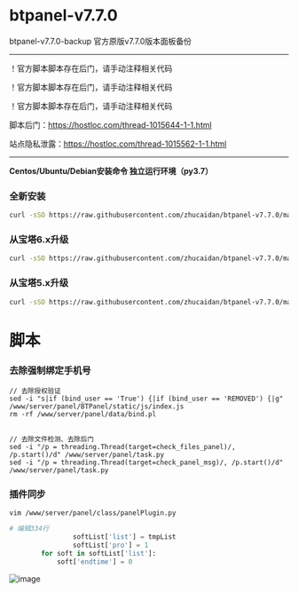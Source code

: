 # btpanel-v7.7.0
btpanel-v7.7.0-backup  官方原版v7.7.0版本面板备份

---

！官方脚本脚本存在后门，请手动注释相关代码

！官方脚本脚本存在后门，请手动注释相关代码

！官方脚本脚本存在后门，请手动注释相关代码

脚本后门：https://hostloc.com/thread-1015644-1-1.html

站点隐私泄露：https://hostloc.com/thread-1015562-1-1.html

---


**Centos/Ubuntu/Debian安装命令 独立运行环境（py3.7）**
### 全新安装
```Bash
curl -sSO https://raw.githubusercontent.com/zhucaidan/btpanel-v7.7.0/main/install/install_panel.sh && bash install_panel.sh
```
### 从宝塔6.x升级
```bash
curl -sSO https://raw.githubusercontent.com/zhucaidan/btpanel-v7.7.0/main/install/update6.sh && bash update6.sh
```
### 从宝塔5.x升级
```bash
curl -sSO https://raw.githubusercontent.com/zhucaidan/btpanel-v7.7.0/main/install/update_to_6.sh && bash update_to_6.sh
```

# 脚本

### 去除强制绑定手机号

```shell
// 去除授权验证
sed -i "s|if (bind_user == 'True') {|if (bind_user == 'REMOVED') {|g" /www/server/panel/BTPanel/static/js/index.js
rm -rf /www/server/panel/data/bind.pl


// 去除文件检测、去除后门
sed -i "/p = threading.Thread(target=check_files_panel)/, /p.start()/d" /www/server/panel/task.py
sed -i "/p = threading.Thread(target=check_panel_msg)/, /p.start()/d" /www/server/panel/task.py
```

### 插件同步
```shell
vim /www/server/panel/class/panelPlugin.py
```

```python
# 编辑334行
                softList['list'] = tmpList
                softList['pro'] = 1
        for soft in softList['list']:
            soft['endtime'] = 0
```
![image](https://user-images.githubusercontent.com/24518597/156919454-a7b61b77-6f86-418b-a26f-a7514d4e71bc.png)
